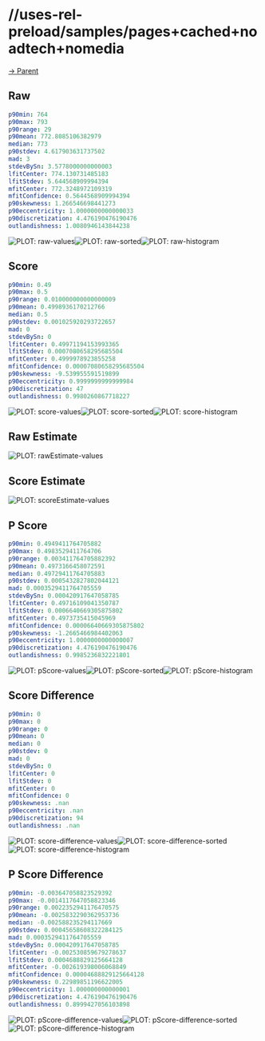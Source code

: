 
# //uses-rel-preload/samples/pages+cached+noadtech+nomedia

[→ Parent](../..)


## Raw


```yaml
p90min: 764
p90max: 793
p90range: 29
p90mean: 772.8085106382979
median: 773
p90stdev: 4.617903631737502
mad: 3
stdevBySn: 3.5778000000000003
lfitCenter: 774.130731485183
lfitStdev: 5.644568909994394
mfitCenter: 772.3248972109319
mfitConfidence: 0.5644568909994394
p90skewness: 1.266546698441273
p90eccentricity: 1.0000000000000033
p90discretization: 4.476190476190476
outlandishness: 1.0080946143844238

```

![PLOT: raw-values](./raw/values.svg)![PLOT: raw-sorted](./raw/sorted.svg)![PLOT: raw-histogram](./raw/histogram.svg)
## Score


```yaml
p90min: 0.49
p90max: 0.5
p90range: 0.010000000000000009
p90mean: 0.4998936170212766
median: 0.5
p90stdev: 0.001025920293722657
mad: 0
stdevBySn: 0
lfitCenter: 0.49971194153993365
lfitStdev: 0.0007080658295685504
mfitCenter: 0.4999978923855258
mfitConfidence: 0.00007080658295685504
p90skewness: -9.539955591519899
p90eccentricity: 0.9999999999999984
p90discretization: 47
outlandishness: 0.9980260867718227

```

![PLOT: score-values](./score/values.svg)![PLOT: score-sorted](./score/sorted.svg)![PLOT: score-histogram](./score/histogram.svg)
## Raw Estimate

![PLOT: rawEstimate-values](./rawEstimate/values.svg)
## Score Estimate

![PLOT: scoreEstimate-values](./scoreEstimate/values.svg)
## P Score


```yaml
p90min: 0.4949411764705882
p90max: 0.4983529411764706
p90range: 0.003411764705882392
p90mean: 0.4973166458072591
median: 0.49729411764705883
p90stdev: 0.0005432827802044121
mad: 0.0003529411764705559
stdevBySn: 0.000420917647058785
lfitCenter: 0.49716109041350787
lfitStdev: 0.0006640669305875802
mfitCenter: 0.4973735415045969
mfitConfidence: 0.00006640669305875802
p90skewness: -1.2665466984402063
p90eccentricity: 1.0000000000000007
p90discretization: 4.476190476190476
outlandishness: 0.9985236832221801

```

![PLOT: pScore-values](./pScore/values.svg)![PLOT: pScore-sorted](./pScore/sorted.svg)![PLOT: pScore-histogram](./pScore/histogram.svg)
## Score Difference


```yaml
p90min: 0
p90max: 0
p90range: 0
p90mean: 0
median: 0
p90stdev: 0
mad: 0
stdevBySn: 0
lfitCenter: 0
lfitStdev: 0
mfitCenter: 0
mfitConfidence: 0
p90skewness: .nan
p90eccentricity: .nan
p90discretization: 94
outlandishness: .nan

```

![PLOT: score-difference-values](./score-difference/values.svg)![PLOT: score-difference-sorted](./score-difference/sorted.svg)![PLOT: score-difference-histogram](./score-difference/histogram.svg)
## P Score Difference


```yaml
p90min: -0.003647058823529392
p90max: -0.0014117647058823346
p90range: 0.0022352941176470575
p90mean: -0.0025832290362953736
median: -0.002588235294117669
p90stdev: 0.00045658608322284125
mad: 0.0003529411764705559
stdevBySn: 0.000420917647058785
lfitCenter: -0.002530859679278637
lfitStdev: 0.0004688829125664128
mfitCenter: -0.002619398006068849
mfitConfidence: 0.00004688829125664128
p90skewness: 0.22989851196622005
p90eccentricity: 1.000000000000001
p90discretization: 4.476190476190476
outlandishness: 0.8999427056103898

```

![PLOT: pScore-difference-values](./pScore-difference/values.svg)![PLOT: pScore-difference-sorted](./pScore-difference/sorted.svg)![PLOT: pScore-difference-histogram](./pScore-difference/histogram.svg)